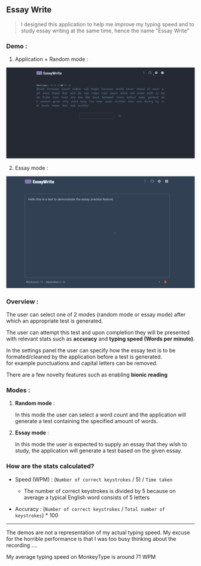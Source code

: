 ## Essay Write

> I designed this application to help me improve my typing speed and to study essay writing at the same time, hence the name "Essay Write"

### Demo :

1. Application + Random mode :

![Demo](https://github.com/sameerad2001/Essay_Write/blob/main/public/Demo1.gif?raw=true)


2. Essay mode :

![Demo](https://github.com/sameerad2001/Essay_Write/blob/main/public/Demo2.gif?raw=true)


### Overview : 

The user can select one of 2 modes (random mode or essay mode) after which an appropriate test is generated.

The user can attempt this test and upon completion they will be presented with relevant stats such as **accuracy** and **typing speed (Words per minute)**.

In the settings panel the user can specify how the essay text is to be formated/cleaned by the application before a test is generated. <br>
for example punctuations and capital letters can be removed.

There are a few novelty features such as enabling **bionic reading**


### Modes :

1. **Random mode** : 

    In this mode the user can select a word count and the application will generate a test containing the specified amount of words.

2. **Essay mode** :

    In this mode the user is expected to supply an essay that they wish to study, the application will generate a test based on the given essay.


### How are the stats calculated?

- Speed (WPM) : (`Number of correct keystrokes` / 5) / `Time taken`

    - The number of correct keystrokes is divided by 5 because on average a typical English word consists of 5 letters

- Accuracy : (`Number of correct keystrokes` / `Total number of keystrokes`) * 100

---


The demos are not a representation of my actual typing speed. My excuse for the horrible performance is that I was too busy thinking about the recording ....

My average typing speed on MonkeyType is around 71 WPM
